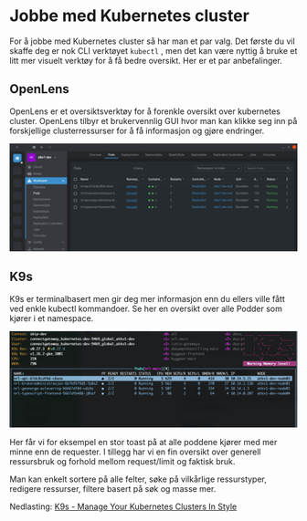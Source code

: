 # Jobbe med Kubernetes cluster

For å jobbe med Kubernetes cluster så har man et par valg. Det første du vil skaffe deg er nok CLI verktøyet `kubectl` , men det kan være nyttig å bruke et litt mer visuelt verktøy for å få bedre oversikt. Her er et par anbefalinger.

## OpenLens

OpenLens er et oversiktsverktøy for å forenkle oversikt over kubernetes cluster. OpenLens tilbyr et brukervennlig GUI hvor man kan klikke seg inn på forskjellige clusterressurser for å få informasjon og gjøre endringer.

![OpenLens](images/image-20231004-083102.png)

## K9s

K9s er terminalbasert men gir deg mer informasjon enn du ellers ville fått ved enkle kubectl kommandoer. Se her en oversikt over alle Podder som kjører i et namespace.

![k9s](images/image-20231004-082720.png)

Her får vi for eksempel en stor toast på at alle poddene kjører med mer minne enn de requester. I tillegg har vi en fin oversikt over generell ressursbruk og forhold mellom request/limit og faktisk bruk.

Man kan enkelt sortere på alle felter, søke på vilkårlige ressurstyper, redigere ressurser, filtere basert på søk og masse mer.

Nedlasting: [K9s - Manage Your Kubernetes Clusters In Style](https://k9scli.io/)
